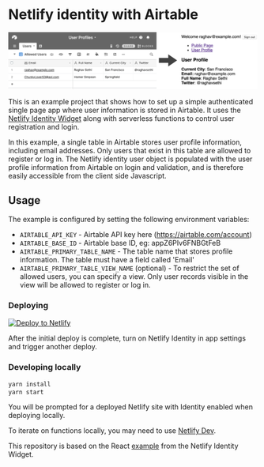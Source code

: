 Netlify identity with Airtable
==============================

![Airtable](readme_image.png)

This is an example project that shows how to set up a simple authenticated single page app where user information is
stored in Airtable. It uses the [Netlify Identity Widget](https://github.com/netlify/netlify-identity-widget) along with
serverless functions to control user registration and login.

In this example, a single table in Airtable stores user profile information, including email addresses. Only users that
exist in this table are allowed to register or log in. The Netlify identity user object is populated with the user
profile information from Airtable on login and validation, and is therefore easily accessible from the client side
Javascript.

Usage
-----

The example is configured by setting the following environment variables:

* `AIRTABLE_API_KEY` - Airtable API key here (https://airtable.com/account)
* `AIRTABLE_BASE_ID` - Airtable base ID, eg: appZ6PIv6FNBGtFeB
* `AIRTABLE_PRIMARY_TABLE_NAME` - The table name that stores profile information. The table must have a field called
'Email'
* `AIRTABLE_PRIMARY_TABLE_VIEW_NAME` (optional) - To restrict the set of allowed users, you can specify a view. Only 
user records visible in the view will be allowed to register or log in.

### Deploying

[![Deploy to Netlify](https://www.netlify.com/img/deploy/button.svg)](https://app.netlify.com/start/deploy?repository=https://github.com/raghavsethi/react-netlify-identity-airtable)

After the initial deploy is complete, turn on Netlify Identity in app settings and trigger another deploy.

### Developing locally

```shell script
yarn install
yarn start
```

You will be prompted for a deployed Netlify site with Identity enabled when deploying locally.

To iterate on functions locally, you may need to use [Netlify Dev](https://docs.netlify.com/cli/get-started/#netlify-dev).

This repository is based on the React [example](https://github.com/netlify/netlify-identity-widget/tree/master/example/react)
from the Netlify Identity Widget.
